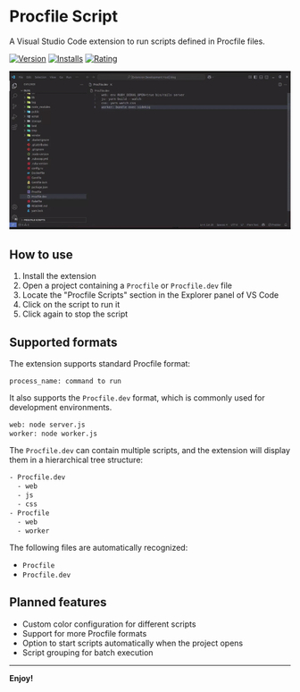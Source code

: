 # Procfile Script

A Visual Studio Code extension to run scripts defined in Procfile files.

[![Version](https://img.shields.io/visual-studio-marketplace/v/wilfison.procfile-script.svg)](https://marketplace.visualstudio.com/items?itemName=wilfison.procfile-script)
[![Installs](https://img.shields.io/visual-studio-marketplace/i/wilfison.procfile-script.svg)](https://marketplace.visualstudio.com/items?itemName=wilfison.procfile-script)
[![Rating](https://img.shields.io/visual-studio-marketplace/r/wilfison.procfile-script.svg)](https://marketplace.visualstudio.com/items?itemName=wilfison.procfile-script)

![Procfile Script in action](https://github.com/wilfison/vs-code-procfile-script/raw/HEAD/resources/preview.gif)

## How to use

1. Install the extension
2. Open a project containing a `Procfile` or `Procfile.dev` file
3. Locate the "Procfile Scripts" section in the Explorer panel of VS Code
4. Click on the script to run it
5. Click again to stop the script

## Supported formats

The extension supports standard Procfile format:

```
process_name: command to run
```

It also supports the `Procfile.dev` format, which is commonly used for development environments.

```
web: node server.js
worker: node worker.js
```

The `Procfile.dev` can contain multiple scripts, and the extension will display them in a hierarchical tree structure:

```
- Procfile.dev
  - web
  - js
  - css
- Procfile
  - web
  - worker
```

The following files are automatically recognized:

- `Procfile`
- `Procfile.dev`

## Planned features

- Custom color configuration for different scripts
- Support for more Procfile formats
- Option to start scripts automatically when the project opens
- Script grouping for batch execution

---

**Enjoy!**
